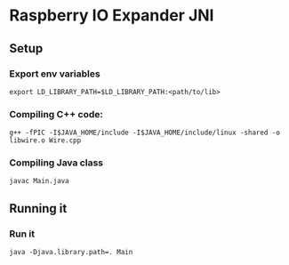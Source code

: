 # Raspberry IO Expander JNI

## Setup

### Export env variables
```
export LD_LIBRARY_PATH=$LD_LIBRARY_PATH:<path/to/lib>
```

### Compiling C++ code:
```
g++ -fPIC -I$JAVA_HOME/include -I$JAVA_HOME/include/linux -shared -o libwire.o Wire.cpp
```

### Compiling Java class
```
javac Main.java
```

## Running it

### Run it
```
java -Djava.library.path=. Main
```
